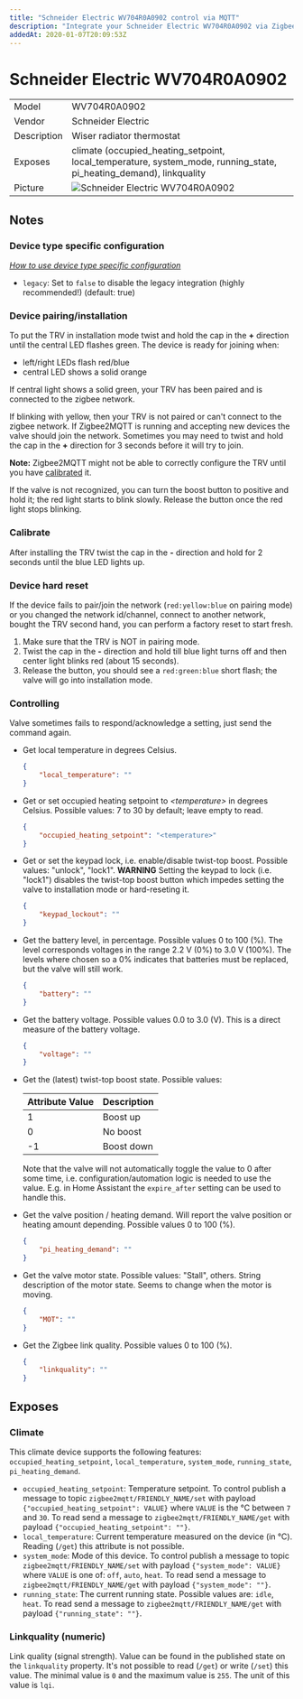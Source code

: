 ```yaml
---
title: "Schneider Electric WV704R0A0902 control via MQTT"
description: "Integrate your Schneider Electric WV704R0A0902 via Zigbee2MQTT with whatever smart home infrastructure you are using without the vendors bridge or gateway."
addedAt: 2020-01-07T20:09:53Z
---
```


<!-- !!!! -->
<!-- ATTENTION: This file is auto-generated through docgen! -->
<!-- You can only edit the "## Notes"-Section. -->
<!-- !!!! -->

# Schneider Electric WV704R0A0902

|     |     |
|-----|-----|
| Model | WV704R0A0902  |
| Vendor  | Schneider Electric  |
| Description | Wiser radiator thermostat |
| Exposes | climate (occupied_heating_setpoint, local_temperature, system_mode, running_state, pi_heating_demand), linkquality |
| Picture | ![Schneider Electric WV704R0A0902](https://psi-4ward.github.io/zigbee2mqtt.io/images/devices/WV704R0A0902.jpg) |


## Notes

### Device type specific configuration
*[How to use device type specific configuration](../guide/configuration/#device-specific-configuration)*

* `legacy`: Set to `false` to disable the legacy integration (highly recommended!) (default: true)


### Device pairing/installation
To put the TRV in installation mode twist and hold the cap in the  **+** direction
until the central LED flashes green.  The device is ready for joining when:

- left/right LEDs flash red/blue
- central LED shows a solid orange

If central light shows a solid green, your TRV has been paired and is connected to the zigbee network.

If blinking with yellow, then your TRV is not paired or can't connect to the zigbee network. If Zigbee2MQTT is running and accepting new devices the valve should join the network. Sometimes you may need to twist and hold the cap in the **+** direction for 3 seconds before it will try to join.

**Note:** Zigbee2MQTT might not be able to correctly configure the TRV until you have [calibrated](#calibrate) it.

If the valve is not recognized, you can turn the boost button to positive and hold it; the red light starts to blink slowly. Release the button once the red light stops blinking.

### Calibrate
After installing the TRV twist the cap in the **-** direction and hold for
2 seconds until the blue LED lights up.

### Device hard reset
If the device fails to pair/join the network (`red:yellow:blue` on pairing mode) or you changed the network id/channel, connect to another network, bought the TRV second hand, you can perform a factory reset to start fresh.

1. Make sure that the TRV is NOT in pairing mode.
2. Twist the cap in the **-** direction and hold till blue light turns off and then center light blinks red (about 15 seconds).
3. Release the button, you should see a `red:green:blue` short flash; the valve will go into installation mode.

### Controlling

Valve sometimes fails to respond/acknowledge a setting, just send the command again.

- Get local temperature in degrees Celsius.
    ```json
    {
        "local_temperature": ""
    }
    ```

- Get or set occupied heating setpoint to *&lt;temperature&gt;* in degrees Celsius. Possible values: 7 to 30 by default; leave empty to read.
    ```json
    {
        "occupied_heating_setpoint": "<temperature>"
    }
    ```

- Get or set the keypad lock, i.e. enable/disable twist-top boost. Possible values: "unlock", "lock1". **WARNING** Setting the keypad to lock (i.e. "lock1") disables the twist-top boost button which impedes setting the valve to installation mode or hard-reseting it.
    ```json
    {
        "keypad_lockout": ""
    }
    ```

- Get the battery level, in percentage. Possible values 0 to 100 (%). The level corresponds voltages in the range 2.2 V (0%) to 3.0 V (100%). The levels where chosen so a 0% indicates that batteries must be replaced, but the valve will still work.
    ```json
    {
        "battery": ""
    }
    ```

- Get the battery voltage. Possible values 0.0 to 3.0 (V). This is a direct measure of the battery voltage.
    ```json
    {
        "voltage": ""
    }
    ```

- Get the (latest) twist-top boost state. Possible values:

    | Attribute Value | Description |
    | -----------------|----------------------------------------------- |
    | 1 | Boost up |
    | 0 | No boost |
    | -1 | Boost down |

    Note that the valve will not automatically toggle the value to 0 after some time, i.e. configuration/automation logic is needed to use the value. E.g. in Home Assistant the `expire_after` setting can be used to handle this.

- Get the valve position / heating demand. Will report the valve position or heating amount depending. Possible values 0 to 100 (%).
    ```json
    {
        "pi_heating_demand": ""
    }
    ```
- Get the valve motor state. Possible values: "Stall", others. String description of the motor state. Seems to change when the motor is moving.
    ```json
    {
        "MOT": ""
    }
    ```
- Get the Zigbee link quality. Possible values 0 to 100 (%).
    ```json
    {
        "linkquality": ""
    }
    ```



## Exposes

### Climate 
This climate device supports the following features: `occupied_heating_setpoint`, `local_temperature`, `system_mode`, `running_state`, `pi_heating_demand`.
- `occupied_heating_setpoint`: Temperature setpoint. To control publish a message to topic `zigbee2mqtt/FRIENDLY_NAME/set` with payload `{"occupied_heating_setpoint": VALUE}` where `VALUE` is the °C between `7` and `30`. To read send a message to `zigbee2mqtt/FRIENDLY_NAME/get` with payload `{"occupied_heating_setpoint": ""}`.
- `local_temperature`: Current temperature measured on the device (in °C). Reading (`/get`) this attribute is not possible.
- `system_mode`: Mode of this device. To control publish a message to topic `zigbee2mqtt/FRIENDLY_NAME/set` with payload `{"system_mode": VALUE}` where `VALUE` is one of: `off`, `auto`, `heat`. To read send a message to `zigbee2mqtt/FRIENDLY_NAME/get` with payload `{"system_mode": ""}`.
- `running_state`: The current running state. Possible values are: `idle`, `heat`. To read send a message to `zigbee2mqtt/FRIENDLY_NAME/get` with payload `{"running_state": ""}`.

### Linkquality (numeric)
Link quality (signal strength).
Value can be found in the published state on the `linkquality` property.
It's not possible to read (`/get`) or write (`/set`) this value.
The minimal value is `0` and the maximum value is `255`.
The unit of this value is `lqi`.

